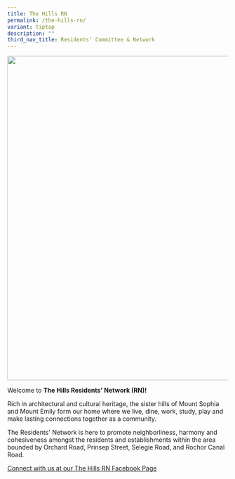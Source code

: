 ```yaml
---
title: The Hills RN
permalink: /the-hills-rn/
variant: tiptap
description: ""
third_nav_title: Residents’ Committee & Network
---
```

<div class="isomer-image-wrapper">
<img style="width: 740px; color: rgb(0, 0, 0); font-family: system-ui, -apple-system, &quot;system-ui&quot;, &quot;Segoe UI&quot;, Roboto, Oxygen, Ubuntu, Cantarell, &quot;Open Sans&quot;, &quot;Helvetica Neue&quot;, sans-serif; font-size: medium; font-style: normal; font-variant-ligatures: normal; font-variant-caps: normal; font-weight: 400; letter-spacing: normal; orphans: 2; text-align: start; text-indent: 0px; text-transform: none; widows: 2; word-spacing: 0px; -webkit-text-stroke-width: 0px; white-space: normal; text-decoration-thickness: initial; text-decoration-style: initial; text-decoration-color: initial;" height="auto" width="100%" src="https://moca.sgp1.cdn.digitaloceanspaces.com/Our%20Communities/64f935f948eceea521fa1d9d_25%2520%2526%252026%2520July%25202022(6).webp">
</div>
<p></p>
<p>Welcome to <strong>The Hills Residents' Network (RN)!</strong>
</p>
<p>Rich in architectural and cultural heritage, the sister hills of Mount
Sophia and Mount Emily form our home where we live, dine, work, study,
play and make lasting connections together as a community.</p>
<p>The Residents' Network is here to promote neighborliness, harmony and
cohesiveness amongst the residents and establishments within the area bounded
by Orchard Road, Prinsep Street, Selegie Road, and Rochor Canal Road.</p>
<p><a href="https://www.facebook.com/TheHillsRN" rel="noopener noreferrer nofollow" target="_blank">Connect with us at our The Hills RN Facebook Page</a>
</p>